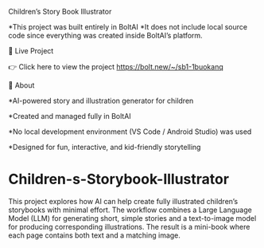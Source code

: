 Children’s Story Book Illustrator

*This project was built entirely in BoltAI
*It does not include local source code since everything was created inside BoltAI’s platform.

🔗 Live Project

👉 Click here to view the project
https://bolt.new/~/sb1-1buokanq

📖 About

*AI-powered story and illustration generator for children

*Created and managed fully in BoltAI

*No local development environment (VS Code / Android Studio) was used

*Designed for fun, interactive, and kid-friendly storytelling
 
# Children-s-Storybook-Illustrator
This project explores how AI can help create fully illustrated children’s storybooks with minimal effort. The workflow combines a Large Language Model (LLM) for generating short, simple stories and a text-to-image model for producing corresponding illustrations. The result is a mini-book where each page contains both text and a matching image. 
